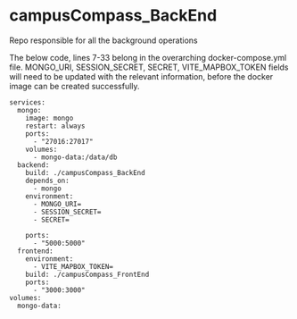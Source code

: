 # campusCompass_BackEnd
Repo responsible for all the background operations

The below code, lines 7-33 belong in the overarching docker-compose.yml file. MONGO_URI, SESSION_SECRET, SECRET, VITE_MAPBOX_TOKEN fields will need to be updated with the relevant information, before the docker image can be created successfully. 

```
services:
  mongo:
    image: mongo
    restart: always
    ports:
      - "27016:27017"
    volumes:
      - mongo-data:/data/db
  backend:
    build: ./campusCompass_BackEnd
    depends_on:
      - mongo
    environment:
      - MONGO_URI=
      - SESSION_SECRET=
      - SECRET=
      
    ports:
      - "5000:5000"
  frontend:
    environment:
      - VITE_MAPBOX_TOKEN=
    build: ./campusCompass_FrontEnd
    ports:
      - "3000:3000"
volumes:
  mongo-data:
```

